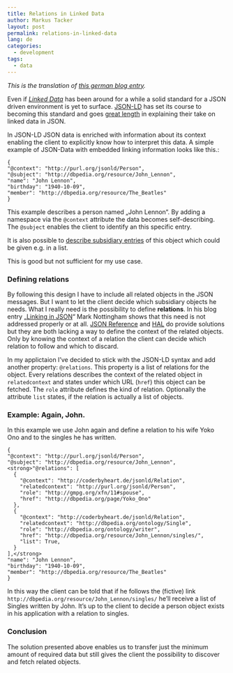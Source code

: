 ```yaml
---
title: Relations in Linked Data
author: Markus Tacker
layout: post
permalink: relations-in-linked-data
lang: de
categories:
  - development
tags:
  - data
---
```

*This is the translation of [this german blog entry][1].*

Even if *[Linked Data][2]* has been around for a while a solid standard for a JSON driven environment is yet to surface. [JSON-LD][3] has set its course to becoming this standard and goes [great length][4] in explaining their take on linked data in JSON.

In JSON-LD JSON data is enriched with information about its context enabling the client to explicitly know how to interpret this data. A simple example of JSON-Data with embedded linking information looks like this.:

    { 
    "@context": "http://purl.org/jsonld/Person",
    "@subject": "http://dbpedia.org/resource/John_Lennon",
    "name": "John Lennon",
    "birthday": "1940-10-09",
    "member": "http://dbpedia.org/resource/The_Beatles"
    }

This example describes a person named „John Lennon“. By adding a namespace via the `@context` attribute the data becomes self-describing. The `@subject` enables the client to identify an this specific entry.

It is also possible to [describe subsidiary entries][5] of this object which could be given e.g. in a list.

This is good but not sufficient for my use case.

### Defining relations

By following this design I have to include all related objects in the JSON messages. But I want to let the client decide which subsidiary objects he needs. What I really need is the possibility to define **relations**. In his blog entry „[Linking in JSON][6]“ Mark Nottingham shows that this need is not addressed properly or at all. [JSON Reference][7] and [HAL][8] do provide solutions but they are both lacking a way to define the context of the related objects. Only by knowing the context of a relation the client can decide which relation to follow and which to discard.

In my applictaion I&#8217;ve decided to stick with the JSON-LD syntax and add another property: `@relations`. This property is a list of relations for the object. Every relations describes the context of the related object in `relatedcontext` and states under which URL (`href`) this object can be fetched. The `role` attribute defines the kind of relation. Optionally the attribute `list` states, if the relation is actually a list of objects.

### Example: Again, John.

In this example we use John again and define a relation to his wife Yoko Ono and to the singles he has written.

    { 
    "@context": "http://purl.org/jsonld/Person",
    "@subject": "http://dbpedia.org/resource/John_Lennon",
    <strong>"@relations": [
      {
        "@context": "http://coderbyheart.de/jsonld/Relation",
        "relatedcontext": "http://purl.org/jsonld/Person",
        "role": "http://gmpg.org/xfn/11#spouse",
        "href": "http://dbpedia.org/page/Yoko_Ono"
      },
      {
        "@context": "http://coderbyheart.de/jsonld/Relation",
        "relatedcontext": "http://dbpedia.org/ontology/Single",
        "role": "http://dbpedia.org/ontology/writer",
        "href": "http://dbpedia.org/resource/John_Lennon/singles/",
        "list": True,
      }
    ],</strong>
    "name": "John Lennon",
    "birthday": "1940-10-09",
    "member": "http://dbpedia.org/resource/The_Beatles"
    }

In this way the client can be told that if he follows the (fictive) link `http://dbpedia.org/resource/John_Lennon/singles/` he&#8217;ll receive a list of Singles written by John. It&#8217;s up to the client to decide a person object exists in his application with a relation to singles.

### Conclusion

The solution presented above enables us to transfer just the minimum amount of required data but still gives the client the possibility to discover and fetch related objects.

 [1]: http://coderbyheart.de/blog/relationen-in-linked-data
 [2]: http://linkeddata.org/
 [3]: http://json-ld.org/
 [4]: http://json-ld.org/spec/latest/json-ld-syntax/
 [5]: http://json-ld.org/spec/latest/json-ld-syntax/#rdf-collection
 [6]: http://www.mnot.net/blog/2011/11/25/linking_in_json
 [7]: http://tools.ietf.org/html/draft-pbryan-zyp-json-ref-00
 [8]: http://blog.stateless.co/post/13296666138/json-linking-with-hal
